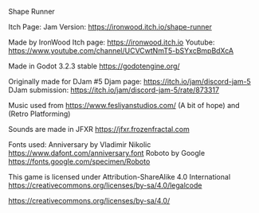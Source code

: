 Shape Runner

Itch Page: 
Jam Version: https://ironwood.itch.io/shape-runner

Made by IronWood
Itch page: https://ironwood.itch.io
Youtube: https://www.youtube.com/channel/UCVCwtNmT5-bSYxcBmpBdXcA

Made in Godot 3.2.3 stable
https://godotengine.org/

Originally made for DJam #5
Djam page: https://itch.io/jam/discord-jam-5
DJam submission: https://itch.io/jam/discord-jam-5/rate/873317

Music used from https://www.fesliyanstudios.com/ (A bit of hope) and (Retro Platforming)

Sounds are made in JFXR https://jfxr.frozenfractal.com

Fonts used:
Anniversary by Vladimir Nikolic https://www.dafont.com/anniversary.font
Roboto by Google https://fonts.google.com/specimen/Roboto


This game is licensed under Attribution-ShareAlike 4.0 International
https://creativecommons.org/licenses/by-sa/4.0/legalcode

https://creativecommons.org/licenses/by-sa/4.0/




